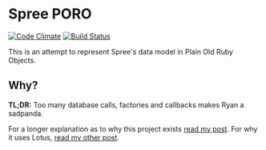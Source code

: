 # Spree PORO

[![Code Climate](https://codeclimate.com/github/radar/spree_poro.png)](https://codeclimate.com/github/radar/spree_poro)
[![Build Status](https://travis-ci.org/radar/spree_poro.svg?branch=master)](https://travis-ci.org/radar/spree_poro)

This is an attempt to represent Spree's data model in Plain Old Ruby Objects.

## Why?

**TL;DR:** Too many database calls, factories and callbacks makes Ryan a sadpanda.

For a longer explanation as to why this project exists [read my post](http://ryanbigg.com/2014/06/spree-factories-and-callbacks/). For why it uses Lotus, [read my other post](http://ryanbigg.com/2014/06/initial-thoughts-on-lotus/).

